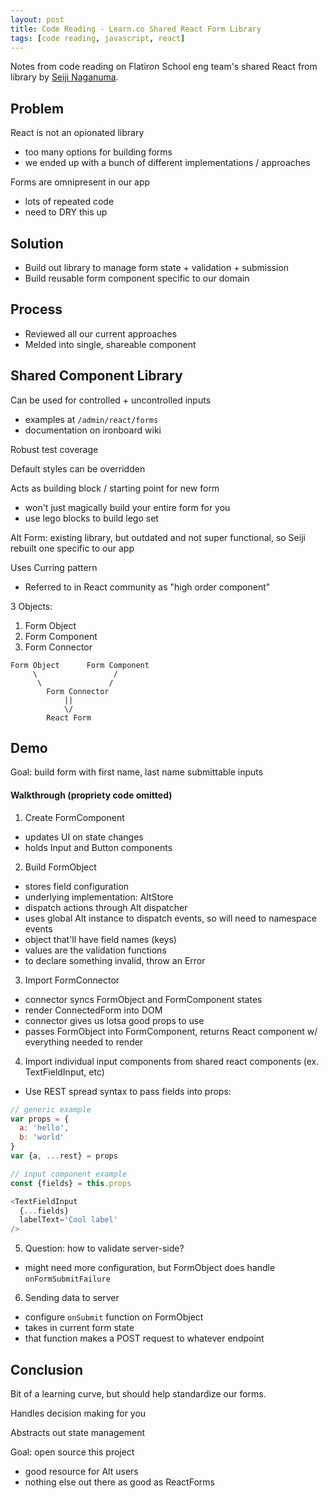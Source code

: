 ```yaml
---
layout: post
title: Code Reading - Learn.co Shared React Form Library
tags: [code reading, javascript, react]
---
```


Notes from code reading on Flatiron School eng team's shared React from library by [Seiji Naganuma](https://github.com/snags88).

## Problem

React is not an opionated library  
  - too many options for building forms  
  - we ended up with a bunch of different implementations / approaches

Forms are omnipresent in our app  
  - lots of repeated code  
  - need to DRY this up

## Solution

- Build out library to manage form state + validation + submission
- Build reusable form component specific to our domain

## Process

- Reviewed all our current approaches
- Melded into single, shareable component

## Shared Component Library

Can be used for controlled + uncontrolled inputs  
  - examples at `/admin/react/forms`  
  - documentation on ironboard wiki

Robust test coverage

Default styles can be overridden

Acts as building block / starting point for new form  
  - won't just magically build your entire form for you  
  - use lego blocks to build lego set


Alt Form: existing library, but outdated and not super functional, so Seiji rebuilt one specific to our app

Uses Curring pattern  
  - Referred to in React community as "high order component"

3 Objects:

1. Form Object
2. Form Component
3. Form Connector


```
Form Object      Form Component
     \                 /
      \               /
        Form Connector
            ||
            \/
        React Form
```

## Demo

Goal: build form with first name, last name submittable inputs

#### Walkthrough (propriety code omitted)

1. Create FormComponent
  - updates UI on state changes
  - holds Input and Button components
2. Build FormObject
  - stores field configuration
  - underlying implementation: AltStore
  - dispatch actions through Alt dispatcher
  - uses global Alt instance to dispatch events, so will need to namespace events
  - object that'll have field names (keys)
  - values are the validation functions
  - to declare something invalid, throw an Error
3. Import FormConnector
  - connector syncs FormObject and FormComponent states
  - render ConnectedForm into DOM
  - connector gives us lotsa good props to use
  - passes FormObject into FormComponent, returns React component w/ everything needed to render
4. Import individual input components from shared react components (ex. TextFieldInput, etc)
  - Use REST spread syntax to pass fields into props:

```javascript
// generic example
var props = {
  a: 'hello',
  b: 'world'
}
var {a, ...rest} = props

// input component example
const {fields} = this.props

<TextFieldInput
  {...fields}
  labelText='Cool label'
/>
```

5. Question: how to validate server-side?
  - might need more configuration, but FormObject does handle `onFormSubmitFailure`
6. Sending data to server
  - configure `onSubmit` function on FormObject
  - takes in current form state
  - that function makes a POST request to whatever endpoint


## Conclusion

Bit of a learning curve, but should help standardize our forms.

Handles decision making for you

Abstracts out state management

Goal: open source this project  
  - good resource for Alt users  
  - nothing else out there as good as ReactForms
